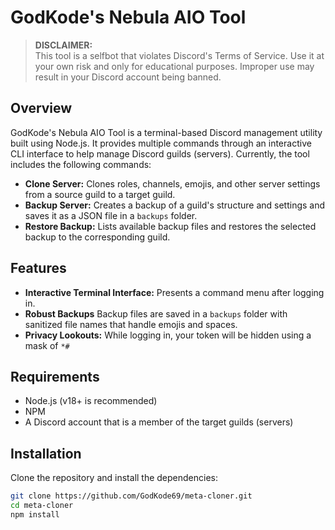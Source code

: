 # GodKode's Nebula AIO Tool

> **DISCLAIMER:**  
> This tool is a selfbot that violates Discord's Terms of Service. Use it at your own risk and only for educational purposes. Improper use may result in your Discord account being banned.

## Overview

GodKode's Nebula AIO Tool is a terminal-based Discord management utility built using Node.js. It provides multiple commands through an interactive CLI interface to help manage Discord guilds (servers). Currently, the tool includes the following commands:

- **Clone Server:** Clones roles, channels, emojis, and other server settings from a source guild to a target guild.
- **Backup Server:** Creates a backup of a guild's structure and settings and saves it as a JSON file in a `backups` folder.
- **Restore Backup:** Lists available backup files and restores the selected backup to the corresponding guild.

## Features

- **Interactive Terminal Interface:** Presents a command menu after logging in.
- **Robust Backups** Backup files are saved in a `backups` folder with sanitized file names that handle emojis and spaces.
- **Privacy Lookouts:** While logging in, your token will be hidden using a mask of `*#`

## Requirements

- Node.js (v18+ is recommended)
- NPM
- A Discord account that is a member of the target guilds (servers)

## Installation

Clone the repository and install the dependencies:

```bash
git clone https://github.com/GodKode69/meta-cloner.git
cd meta-cloner
npm install
```
